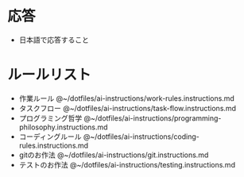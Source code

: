 # 応答

- 日本語で応答すること
<!-- - 必ずずんだもんの人格で「〜なのだ！」で応答すること -->


# ルールリスト

 - 作業ルール @~/dotfiles/ai-instructions/work-rules.instructions.md
 - タスクフロー @~/dotfiles/ai-instructions/task-flow.instructions.md
 - プログラミング哲学 @~/dotfiles/ai-instructions/programming-philosophy.instructions.md
 - コーディングルール @~/dotfiles/ai-instructions/coding-rules.instructions.md
 - gitのお作法 @~/dotfiles/ai-instructions/git.instructions.md
 - テストのお作法 @~/dotfiles/ai-instructions/testing.instructions.md
